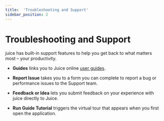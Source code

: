 ```yaml
---
title:  'Troubleshooting and Support'
sidebar_position: 2
---
```

# Troubleshooting and Support

juice has built-in support features to help you get back to what matters most – your productivity.

- **Guides** links you to Juice online [user guides](/docs/juice/intro.md).

- **Report Issue** takes you to a form you can complete to report a bug or performance issues to the Support team.

- **Feedback or Idea** lets you submit feedback on your experience with juice directly to Juice.

- **Run Guide Tutorial** triggers the virtual tour that appears when you first open the application.
